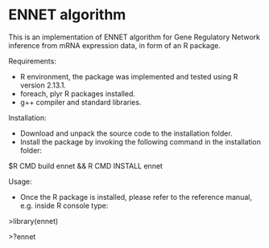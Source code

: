 ENNET algorithm
=====

This is an implementation of ENNET algorithm for Gene Regulatory Network inference from mRNA expression data, in form of an R package.

Requirements:
- R environment, the package was implemented and tested using R version 2.13.1.
- foreach, plyr R packages installed.
- g++ compiler and standard libraries.


Installation:
- Download and unpack the source code to the installation folder.
- Install the package by invoking the following command in the installation folder:

$R CMD build ennet && R CMD INSTALL ennet

Usage:
- Once the R package is installed, please refer to the reference manual, e.g. inside R console type:

\>library(ennet)

\>?ennet
